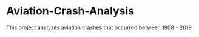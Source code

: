 # Aviation-Crash-Analysis
This project analyzes aviation crashes that occurred between 1908 - 2019. 
